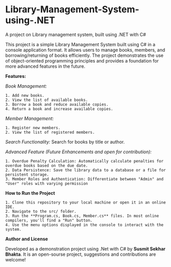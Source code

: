 # Library-Management-System-using-.NET
A project on Library management system, built using .NET with C#

This project is a simple Library Management System built using C# in a console application format. It allows users to manage books, members, and borrowing/returning of books efficiently. The project demonstrates the use of object-oriented programming principles and provides a foundation for more advanced features in the future.

**Features:**

_Book Management:_

    1. Add new books.
    2. View the list of available books.
    3. Borrow a book and reduce available copies.
    4. Return a book and increase available copies.


_Member Management:_

    1. Register new members.
    2. View the list of registered members.

_Search Functionality:_
 Search for books by title or author.

_Advanced Feature (Future Enhancements and open for contribution):_

    1. Overdue Penalty Calculation: Automatically calculate penalties for overdue books based on the due date.
    2. Data Persistence: Save the library data to a database or a file for persistent storage.
    3. Member Roles and Authentication: Differentiate between "Admin" and "User" roles with varying permission


**How to Run the Project**

    1. Clone this repository to your local machine or open it in an online IDE.
    2. Navigate to the src/ folder.
    3. Run the **Program.cs, Book.cs, Member.cs** files. In most online compilers, you'll find a "Run" button.
    4. Use the menu options displayed in the console to interact with the system.

**Author and License**

Developed as a demonstration project using .Net with C# by **Susmit Sekhar Bhakta**. It is an open-sourse project, suggestions and contributions are welcome! 
